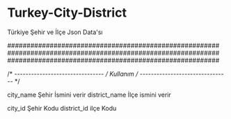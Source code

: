 # Turkey-City-District
Türkiye Şehir ve İlçe Json Data'sı

#######################################################
#######################################################
#######################################################

/* -------------------------------- */ 
                Kullanım
/* -------------------------------- */

city_name       Şehir İsmini verir
district_name   İlçe ismini verir

city_id       Şehir Kodu
district_id   ilçe Kodu
